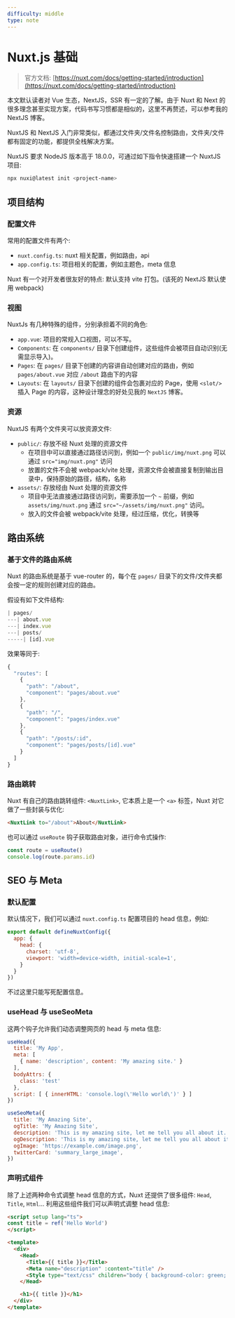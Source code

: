 ```yaml
---
difficulty: middle
type: note
---
```


# Nuxt.js 基础

> 官方文档: [https://nuxt.com/docs/getting-started/introduction](https://nuxt.com/docs/getting-started/introduction)

<p class="tip">本文默认读者对 Vue 生态，NextJS，SSR 有一定的了解。由于 Nuxt 和 Next 的很多理念甚至实现方案，代码书写习惯都是相似的，这里不再赘述，可以参考我的 NextJS 博客。</p>

NuxtJS 和 NextJS 入门非常类似，都通过文件夹/文件名控制路由，文件夹/文件都有固定的功能，都提供全栈解决方案。

NuxtJS 要求 NodeJS 版本高于 18.0.0，可通过如下指令快速搭建一个 NuxtJS 项目:

```bash
npx nuxi@latest init <project-name>
```

## 项目结构

### 配置文件

常用的配置文件有两个:
- `nuxt.config.ts`: nuxt 相关配置，例如路由，api
- `app.config.ts`: 项目相关的配置，例如主题色，meta 信息

Nuxt 有一个对开发者很友好的特点: 默认支持 vite 打包。(该死的 NextJS 默认使用 webpack)

### 视图

NuxtJs 有几种特殊的组件，分别承担着不同的角色:
- `app.vue`: 项目的常规入口视图，可以不写。
- `Components`: 在 `components/` 目录下创建组件，这些组件会被项目自动识别(无需显示导入)。
- `Pages`: 在 `pages/` 目录下创建的内容讲自动创建对应的路由，例如 `pages/about.vue` 对应 `/about` 路由下的内容
- `Layouts`: 在 `layouts/` 目录下创建的组件会包裹对应的 Page，使用 `<slot/>` 插入 Page 的内容，这种设计理念的好处见我的 `NextJS` 博客。

### 资源

NuxtJS 有两个文件夹可以放资源文件:
- `public/`: 存放不经 Nuxt 处理的资源文件
  - 在项目中可以直接通过路径访问到，例如一个 `public/img/nuxt.png` 可以通过 `src="img/nuxt.png"` 访问
  - 放置的文件不会被 webpack/vite 处理，资源文件会被直接复制到输出目录中，保持原始的路径，结构，名称
- `assets/`: 存放经由 Nuxt 处理的资源文件
  - 项目中无法直接通过路径访问到，需要添加一个 `~` 前缀，例如 `assets/img/nuxt.png` 通过 `src="~/assets/img/nuxt.png"` 访问。
  - 放入的文件会被 webpack/vite 处理，经过压缩，优化，转换等

## 路由系统

### 基于文件的路由系统

Nuxt 的路由系统是基于 vue-router 的，每个在 `pages/` 目录下的文件/文件夹都会按一定的规则创建对应的路由。

假设有如下文件结构:

```js
| pages/
---| about.vue
---| index.vue
---| posts/
-----| [id].vue
```

效果等同于:

```js
{
  "routes": [
    {
      "path": "/about",
      "component": "pages/about.vue"
    },
    {
      "path": "/",
      "component": "pages/index.vue"
    },
    {
      "path": "/posts/:id",
      "component": "pages/posts/[id].vue"
    }
  ]
}
```

### 路由跳转

Nuxt 有自己的路由跳转组件: `<NuxtLink>`, 它本质上是一个 `<a>` 标签，Nuxt 对它做了一些封装与优化:

```html
<NuxtLink to="/about">About</NuxtLink>
```

也可以通过 `useRoute` 钩子获取路由对象，进行命令式操作:

```js
const route = useRoute()
console.log(route.params.id)
```

## SEO 与 Meta

### 默认配置

默认情况下，我们可以通过 `nuxt.config.ts` 配置项目的 head 信息，例如:

```js
export default defineNuxtConfig({
  app: {
    head: {
      charset: 'utf-8',
      viewport: 'width=device-width, initial-scale=1',
    }
  }
})
```

不过这里只能写死配置信息。

### useHead 与 useSeoMeta

这两个钩子允许我们动态调整网页的 head 与 meta 信息:

```js
useHead({
  title: 'My App',
  meta: [
    { name: 'description', content: 'My amazing site.' }
  ],
  bodyAttrs: {
    class: 'test'
  },
  script: [ { innerHTML: 'console.log(\'Hello world\')' } ]
})
```

```js
useSeoMeta({
  title: 'My Amazing Site',
  ogTitle: 'My Amazing Site',
  description: 'This is my amazing site, let me tell you all about it.',
  ogDescription: 'This is my amazing site, let me tell you all about it.',
  ogImage: 'https://example.com/image.png',
  twitterCard: 'summary_large_image',
})
```

### 声明式组件

除了上述两种命令式调整 head 信息的方式，Nuxt 还提供了很多组件: `Head`, `Title`, `Html`... 利用这些组件我们可以声明式调整 head 信息:

```html
<script setup lang="ts">
const title = ref('Hello World')
</script>

<template>
  <div>
    <Head>
      <Title>{{ title }}</Title>
      <Meta name="description" :content="title" />
      <Style type="text/css" children="body { background-color: green; }" ></Style>
    </Head>

    <h1>{{ title }}</h1>
  </div>
</template>

```